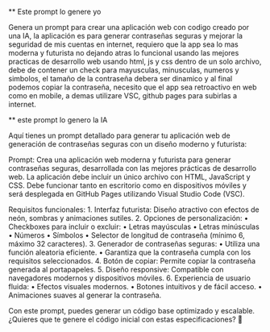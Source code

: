 ** Este prompt lo genere yo

Genera un prompt para crear una aplicación web con codigo creado por una IA, la aplicación es para generar contraseñas seguras y mejorar la seguridad de mis cuentas en internet, requiero que la app sea lo mas moderna y futurista no dejando atras lo funcional usando las mejores practicas de desarrollo web usando html, js y css dentro de un solo archivo, debe de contener un check para mayusculas, minusculas, numeros y simbolos, el tamaño de la contraseña debera ser dinamico y al final podemos copiar la contraseña, necesito que el app sea retroactivo en web como en mobile, a demas utilizare VSC, github pages para subirlas a internet.

** este prompt lo genero la IA

Aquí tienes un prompt detallado para generar tu aplicación web de generación de contraseñas seguras con un diseño moderno y futurista:

Prompt:
Crea una aplicación web moderna y futurista para generar contraseñas seguras, desarrollada con las mejores prácticas de desarrollo web. La aplicación debe incluir un único archivo con HTML, JavaScript y CSS. Debe funcionar tanto en escritorio como en dispositivos móviles y será desplegada en GitHub Pages utilizando Visual Studio Code (VSC).

Requisitos funcionales:
	1.	Interfaz futurista: Diseño atractivo con efectos de neón, sombras y animaciones sutiles.
	2.	Opciones de personalización:
	•	Checkboxes para incluir o excluir:
	•	Letras mayúsculas
	•	Letras minúsculas
	•	Números
	•	Símbolos
	•	Selector de longitud de contraseña (mínimo 6, máximo 32 caracteres).
	3.	Generador de contraseñas seguras:
	•	Utiliza una función aleatoria eficiente.
	•	Garantiza que la contraseña cumpla con los requisitos seleccionados.
	4.	Botón de copiar: Permite copiar la contraseña generada al portapapeles.
	5.	Diseño responsive: Compatible con navegadores modernos y dispositivos móviles.
	6.	Experiencia de usuario fluida:
	•	Efectos visuales modernos.
	•	Botones intuitivos y de fácil acceso.
	•	Animaciones suaves al generar la contraseña.

Con este prompt, puedes generar un código base optimizado y escalable. ¿Quieres que te genere el código inicial con estas especificaciones? 🚀
